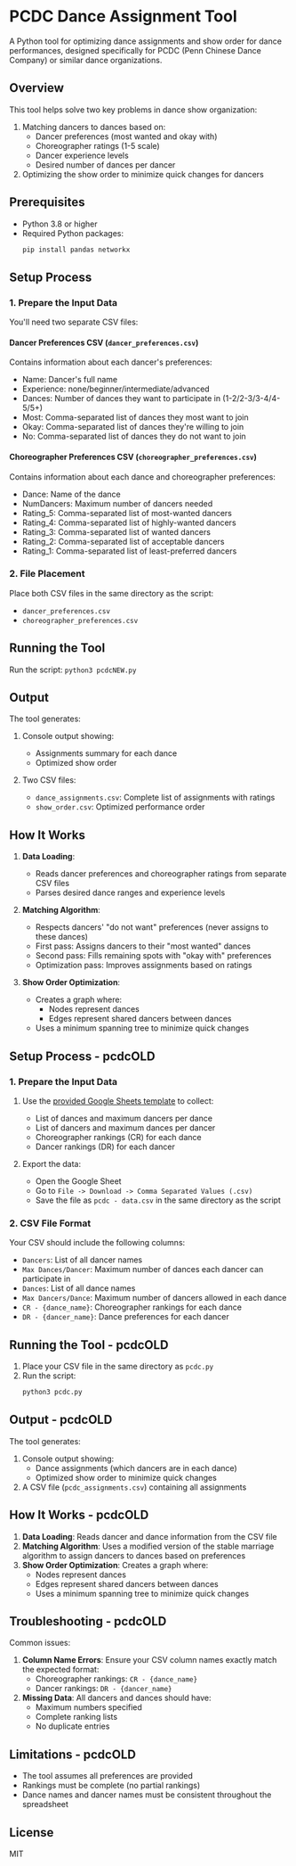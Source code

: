# PCDC Dance Assignment Tool

A Python tool for optimizing dance assignments and show order for dance performances, designed specifically for PCDC (Penn Chinese Dance Company) or similar dance organizations.

## Overview

This tool helps solve two key problems in dance show organization:
1. Matching dancers to dances based on:
   - Dancer preferences (most wanted and okay with)
   - Choreographer ratings (1-5 scale)
   - Dancer experience levels
   - Desired number of dances per dancer
2. Optimizing the show order to minimize quick changes for dancers

## Prerequisites

- Python 3.8 or higher
- Required Python packages:
  ```bash
  pip install pandas networkx
  ```

## Setup Process

### 1. Prepare the Input Data
You'll need two separate CSV files:

#### Dancer Preferences CSV (`dancer_preferences.csv`)
Contains information about each dancer's preferences:
- Name: Dancer's full name
- Experience: none/beginner/intermediate/advanced
- Dances: Number of dances they want to participate in (1-2/2-3/3-4/4-5/5+)
- Most: Comma-separated list of dances they most want to join
- Okay: Comma-separated list of dances they're willing to join
- No: Comma-separated list of dances they do not want to join

#### Choreographer Preferences CSV (`choreographer_preferences.csv`)
Contains information about each dance and choreographer preferences:
- Dance: Name of the dance
- NumDancers: Maximum number of dancers needed
- Rating_5: Comma-separated list of most-wanted dancers
- Rating_4: Comma-separated list of highly-wanted dancers
- Rating_3: Comma-separated list of wanted dancers
- Rating_2: Comma-separated list of acceptable dancers
- Rating_1: Comma-separated list of least-preferred dancers

### 2. File Placement
Place both CSV files in the same directory as the script:
- `dancer_preferences.csv`
- `choreographer_preferences.csv`

## Running the Tool

Run the script: `python3 pcdcNEW.py`

## Output

The tool generates:

1. Console output showing:
   - Assignments summary for each dance
   - Optimized show order

2. Two CSV files:
   - `dance_assignments.csv`: Complete list of assignments with ratings
   - `show_order.csv`: Optimized performance order

## How It Works

1. **Data Loading**: 
   - Reads dancer preferences and choreographer ratings from separate CSV files
   - Parses desired dance ranges and experience levels

2. **Matching Algorithm**:
   - Respects dancers' "do not want" preferences (never assigns to these dances)
   - First pass: Assigns dancers to their "most wanted" dances
   - Second pass: Fills remaining spots with "okay with" preferences
   - Optimization pass: Improves assignments based on ratings

3. **Show Order Optimization**:
   - Creates a graph where:
     - Nodes represent dances
     - Edges represent shared dancers between dances
   - Uses a minimum spanning tree to minimize quick changes

## Setup Process - pcdcOLD

### 1. Prepare the Input Data
1. Use the [provided Google Sheets template](https://docs.google.com/spreadsheets/d/1ujp3BMIgsjc-Bwi_FJCohTYMzLsLyULVUY9hr0JExAk/edit?usp=sharing) to collect:
   - List of dances and maximum dancers per dance
   - List of dancers and maximum dances per dancer
   - Choreographer rankings (CR) for each dance
   - Dancer rankings (DR) for each dancer

2. Export the data:
   - Open the Google Sheet
   - Go to `File -> Download -> Comma Separated Values (.csv)`
   - Save the file as `pcdc - data.csv` in the same directory as the script

### 2. CSV File Format
Your CSV should include the following columns:
- `Dancers`: List of all dancer names
- `Max Dances/Dancer`: Maximum number of dances each dancer can participate in
- `Dances`: List of all dance names
- `Max Dancers/Dance`: Maximum number of dancers allowed in each dance
- `CR - {dance_name}`: Choreographer rankings for each dance
- `DR - {dancer_name}`: Dance preferences for each dancer


## Running the Tool - pcdcOLD

1. Place your CSV file in the same directory as `pcdc.py`
2. Run the script:
   ```bash
   python3 pcdc.py
   ```

## Output - pcdcOLD

The tool generates:
1. Console output showing:
   - Dance assignments (which dancers are in each dance)
   - Optimized show order to minimize quick changes
2. A CSV file (`pcdc_assignments.csv`) containing all assignments

## How It Works - pcdcOLD

1. **Data Loading**: Reads dancer and dance information from the CSV file
2. **Matching Algorithm**: Uses a modified version of the stable marriage algorithm to assign dancers to dances based on preferences
3. **Show Order Optimization**: Creates a graph where:
   - Nodes represent dances
   - Edges represent shared dancers between dances
   - Uses a minimum spanning tree to minimize quick changes

## Troubleshooting - pcdcOLD

Common issues:
1. **Column Name Errors**: Ensure your CSV column names exactly match the expected format:
   - Choreographer rankings: `CR - {dance_name}`
   - Dancer rankings: `DR - {dancer_name}`
2. **Missing Data**: All dancers and dances should have:
   - Maximum numbers specified
   - Complete ranking lists
   - No duplicate entries

## Limitations - pcdcOLD

- The tool assumes all preferences are provided
- Rankings must be complete (no partial rankings)
- Dance names and dancer names must be consistent throughout the spreadsheet

## License

MIT